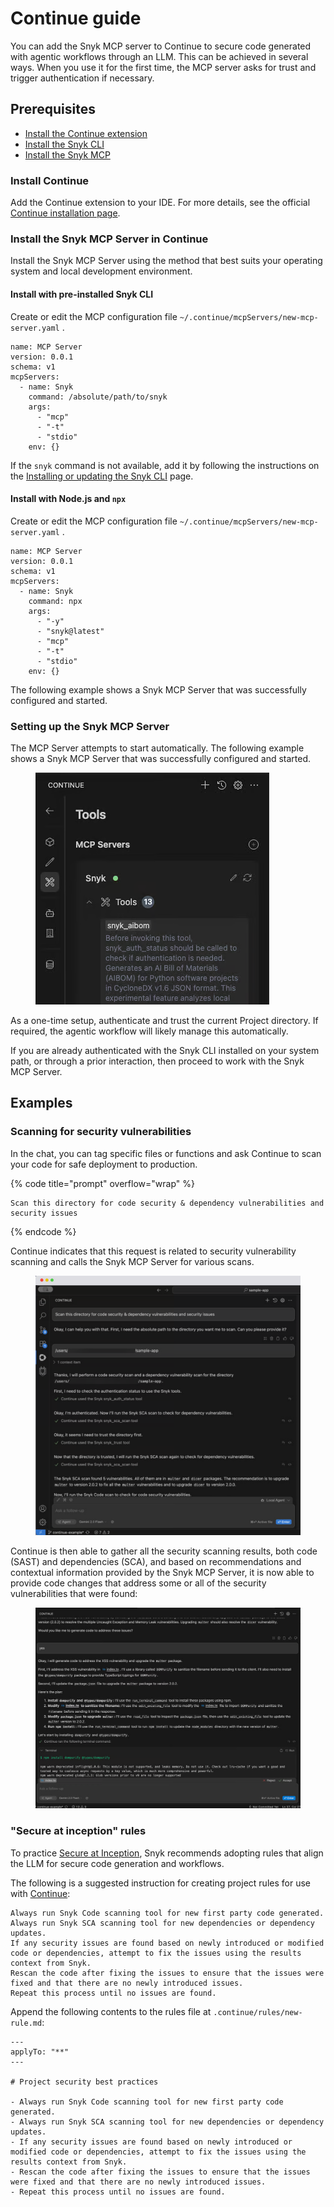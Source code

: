# Continue guide

You can add the Snyk MCP server to Continue to secure code generated with agentic workflows through an LLM. This can be achieved in several ways. When you use it for the first time, the MCP server asks for trust and trigger authentication if necessary.

## Prerequisites

* [Install the Continue extension](continue-guide.md#install-continue)
* [Install the Snyk CLI](../../../developer-tools/snyk-cli/install-or-update-the-snyk-cli/)
* [Install the Snyk MCP](continue-guide.md#install-the-snyk-mcp-server-in-continue)

### Install Continue

Add the Continue extension to your IDE. For more details, see the official [Continue installation page](https://docs.continue.dev/getting-started/install).

### Install the Snyk MCP Server in Continue

Install the Snyk MCP Server using the method that best suits your operating system and local development environment.

#### Install with pre-installed Snyk CLI

Create or edit the MCP configuration file `~/.continue/mcpServers/new-mcp-server.yaml` .

```
name: MCP Server
version: 0.0.1
schema: v1
mcpServers:
  - name: Snyk
    command: /absolute/path/to/snyk
    args:
      - "mcp"
      - "-t"
      - "stdio"      
    env: {}
```

If the `snyk` command is not available, add it by following the instructions on the [Installing or updating the Snyk CLI](../../../developer-tools/snyk-cli/install-or-update-the-snyk-cli/) page.

#### Install with Node.js and `npx`

Create or edit the MCP configuration file `~/.continue/mcpServers/new-mcp-server.yaml` .

```
name: MCP Server
version: 0.0.1
schema: v1
mcpServers:
  - name: Snyk
    command: npx
    args:
      - "-y"
      - "snyk@latest"
      - "mcp"
      - "-t"
      - "stdio"       
    env: {}
```

The following example shows a Snyk MCP Server that was successfully configured and started.

### Setting up the Snyk MCP Server <a href="#setting-up-the-snyk-mcp-server" id="setting-up-the-snyk-mcp-server"></a>

The MCP Server attempts to start automatically. The following example shows a Snyk MCP Server that was successfully configured and started.

<figure><img src="../../../.gitbook/assets/image (220).png" alt=""><figcaption></figcaption></figure>

As a one-time setup, authenticate and trust the current Project directory. If required, the agentic workflow will likely manage this automatically.

If you are already authenticated with the Snyk CLI installed on your system path, or through a prior interaction, then proceed to work with the Snyk MCP Server.

## Examples

### Scanning for security vulnerabilities

In the chat, you can tag specific files or functions and ask Continue to scan your code for safe deployment to production.

{% code title="prompt" overflow="wrap" %}
```
Scan this directory for code security & dependency vulnerabilities and security issues
```
{% endcode %}

Continue indicates that this request is related to security vulnerability scanning and calls the Snyk MCP Server for various scans.

<figure><img src="../../../.gitbook/assets/image (1) (2).png" alt=""><figcaption></figcaption></figure>

Continue is then able to gather all the security scanning results, both code (SAST) and dependencies (SCA), and based on recommendations and contextual information provided by the Snyk MCP Server, it is now able to provide code changes that address some or all of the security vulnerabilities that were found:

<figure><img src="../../../.gitbook/assets/image (2) (2).png" alt=""><figcaption></figcaption></figure>

### "Secure at inception" rules <a href="#secure-at-inception-rules" id="secure-at-inception-rules"></a>

To practice [Secure at Inception](https://snyk.io/solutions/secure-ai-generated-code/), Snyk recommends adopting rules that align the LLM for secure code generation and workflows.

The following is a suggested instruction for creating project rules for use with [Continue](https://docs.continue.dev/customize/deep-dives/rules):

```
Always run Snyk Code scanning tool for new first party code generated.
Always run Snyk SCA scanning tool for new dependencies or dependency updates.
If any security issues are found based on newly introduced or modified code or dependencies, attempt to fix the issues using the results context from Snyk.
Rescan the code after fixing the issues to ensure that the issues were fixed and that there are no newly introduced issues.
Repeat this process until no issues are found.
```

Append the following contents to the rules file at `.continue/rules/new-rule.md`:

```
---
applyTo: "**"
---

# Project security best practices

- Always run Snyk Code scanning tool for new first party code generated.
- Always run Snyk SCA scanning tool for new dependencies or dependency updates.
- If any security issues are found based on newly introduced or modified code or dependencies, attempt to fix the issues using the results context from Snyk.
- Rescan the code after fixing the issues to ensure that the issues were fixed and that there are no newly introduced issues.
- Repeat this process until no issues are found.
```
